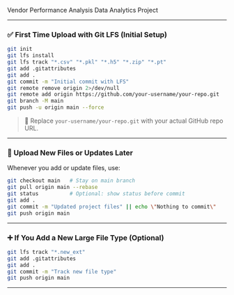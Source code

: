 Vendor Performance Analysis Data Analytics Project




---

### ✅ First Time Upload with Git LFS (Initial Setup)

```bash
git init
git lfs install
git lfs track "*.csv" "*.pkl" "*.h5" "*.zip" "*.pt"
git add .gitattributes
git add .
git commit -m "Initial commit with LFS"
git remote remove origin 2>/dev/null
git remote add origin https://github.com/your-username/your-repo.git
git branch -M main
git push -u origin main --force
```

> 🔁 Replace `your-username/your-repo.git` with your actual GitHub repo URL.

---

### 🔄 Upload New Files or Updates Later

Whenever you add or update files, use:

```bash
git checkout main   # Stay on main branch
git pull origin main --rebase
git status          # Optional: show status before commit
git add .
git commit -m "Updated project files" || echo \"Nothing to commit\"
git push origin main
```

---

### ➕ If You Add a New Large File Type (Optional)

```bash
git lfs track "*.new_ext"
git add .gitattributes
git add .
git commit -m "Track new file type"
git push origin main
```

---

